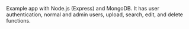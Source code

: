 Example app with Node.js (Express) and MongoDB.
It has user authentication, normal and admin users, upload, search, edit, and delete functions.